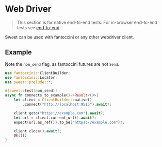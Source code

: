 # Web Driver

> This section is for native end-to-end tests. For in-browser end-to-end tests see [end-to-end](../web/end-to-end.md).


Sweet can be used with fantoccini or any other webdriver client. 

## Example

Note the `non_send` flag, as fantoccini futures are not `Send`.

```rs
use fantoccini::ClientBuilder;
use fantoccini::Locator;
use sweet::prelude::*;

#[sweet::test(non_send)]
async fn connects_to_example()->Result<()>{
	let client = ClientBuilder::native()
		.connect("http://localhost:9515").await?;

	client.goto("https://example.com").await?;
	let url = client.current_url().await?;
	expect(url.as_ref()).to_be("https://example.com")?;

	client.close().await?;
	Ok(())
}
```
